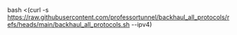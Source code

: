 bash <(curl -s https://raw.githubusercontent.com/professortunnel/backhaul_all_protocols/refs/heads/main/backhaul_all_protocols.sh --ipv4)
